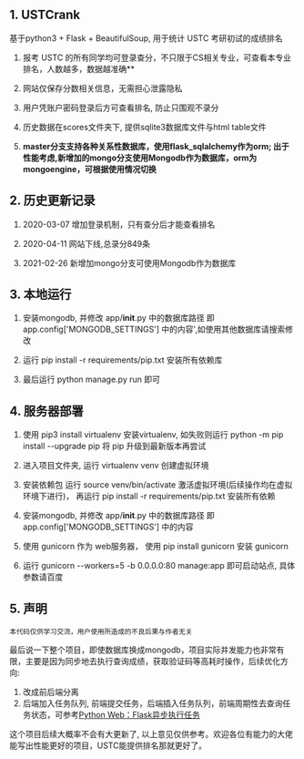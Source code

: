 ## 1. USTCrank
基于python3 + Flask + BeautifulSoup, 用于统计 USTC 考研初试的成绩排名
1. 报考 USTC 的所有同学均可登录查分，不只限于CS相关专业，可查看本专业排名，人数越多，数据越准确**

2. 网站仅保存分数相关信息，无需担心泄露隐私

3. 用户凭账户密码登录后方可查看排名, 防止只围观不录分

4. 历史数据在scores文件夹下, 提供sqlite3数据库文件与html table文件

5. **master分支支持各种关系性数据库，使用flask_sqlalchemy作为orm;
    出于性能考虑,新增加的mongo分支使用Mongodb作为数据库，orm为mongoengine，可根据使用情况切换**

## 2. 历史更新记录
1. 2020-03-07 增加登录机制，只有查分后才能查看排名

2. 2020-04-11 网站下线,总录分849条

3. 2021-02-26 新增加mongo分支可使用Mongodb作为数据库

## 3. 本地运行
1. 安装mongodb, 并修改 app/__init__.py 中的数据库路径 即 app.config['MONGODB_SETTINGS'] 中的内容',如使用其他数据库请搜索修改

2. 运行 pip install -r requirements/pip.txt 安装所有依赖库

3. 最后运行 python manage.py run 即可

## 4. 服务器部署
1. 使用 pip3 install virtualenv 安装virtualenv, 如失败则运行 python -m pip install --upgrade pip 将 pip 升级到最新版本再尝试

2. 进入项目文件夹, 运行 virtualenv venv 创建虚拟环境

3. 安装依赖包 运行 source venv/bin/activate 激活虚拟环境(后续操作均在虚拟环境下进行)， 再运行 pip install -r requirements/pip.txt 安装所有依赖

4. 安装mongodb, 并修改 app/__init__.py 中的数据库路径 即 app.config['MONGODB_SETTINGS'] 中的内容

5. 使用 gunicorn 作为 web服务器， 使用 pip install gunicorn 安装 gunicorn

6. 运行 gunicorn --workers=5 -b 0.0.0.0:80 manage:app 即可启动站点, 具体参数请百度

## 5. 声明
    本代码仅供学习交流，用户使用所造成的不良后果与作者无关

 最后说一下整个项目，即使数据库换成mongodb，项目实际并发能力也非常有限，主要是因为同步地去执行查询成绩，获取验证码等高耗时操作，后续优化方向:
 1. 改成前后端分离
 2. 后端加入任务队列, 前端提交任务，后端插入任务队列，前端周期性去查询任务状态，可参考[Python Web：Flask异步执行任务](https://juejin.cn/post/6844903944762687502)

 这个项目后续大概率不会有大更新了, 以上意见仅供参考。欢迎各位有能力的大佬能写出性能更好的项目，USTC能提供排名那就更好了。
